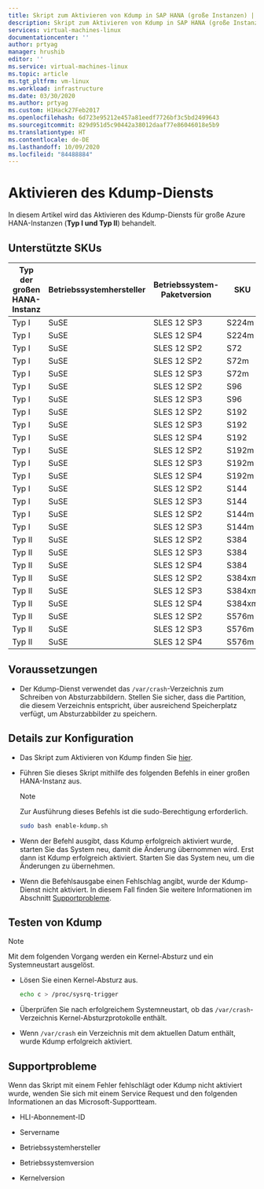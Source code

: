 ```yaml
---
title: Skript zum Aktivieren von Kdump in SAP HANA (große Instanzen) | Microsoft-Dokumentation
description: Skript zum Aktivieren von Kdump in SAP HANA (große Instanzen) HLI-Typ I und HLI-Typ II
services: virtual-machines-linux
documentationcenter: ''
author: prtyag
manager: hrushib
editor: ''
ms.service: virtual-machines-linux
ms.topic: article
ms.tgt_pltfrm: vm-linux
ms.workload: infrastructure
ms.date: 03/30/2020
ms.author: prtyag
ms.custom: H1Hack27Feb2017
ms.openlocfilehash: 6d723e95212e457a81eedf7726bf3c5bd2499643
ms.sourcegitcommit: 829d951d5c90442a38012daaf77e86046018e5b9
ms.translationtype: HT
ms.contentlocale: de-DE
ms.lasthandoff: 10/09/2020
ms.locfileid: "84488884"
---
```

# <a name="enable-kdump-service"></a>Aktivieren des Kdump-Diensts

In diesem Artikel wird das Aktivieren des Kdump-Diensts für große Azure HANA-Instanzen (**Typ I und Typ II**) behandelt.

## <a name="supported-skus"></a>Unterstützte SKUs

|  Typ der großen HANA-Instanz   |  Betriebssystemhersteller   |  Betriebssystem-Paketversion   |  SKU        |
|-----------------------------|--------------|-----------------------|-------------|
|   Typ I                    |  SuSE        |   SLES 12 SP3         |  S224m      |
|   Typ I                    |  SuSE        |   SLES 12 SP4         |  S224m      |
|   Typ I                    |  SuSE        |   SLES 12 SP2         |  S72        |
|   Typ I                    |  SuSE        |   SLES 12 SP2         |  S72m       |
|   Typ I                    |  SuSE        |   SLES 12 SP3         |  S72m       |
|   Typ I                    |  SuSE        |   SLES 12 SP2         |  S96        |
|   Typ I                    |  SuSE        |   SLES 12 SP3         |  S96        |
|   Typ I                    |  SuSE        |   SLES 12 SP2         |  S192       |
|   Typ I                    |  SuSE        |   SLES 12 SP3         |  S192       |
|   Typ I                    |  SuSE        |   SLES 12 SP4         |  S192       |
|   Typ I                    |  SuSE        |   SLES 12 SP2         |  S192m      |
|   Typ I                    |  SuSE        |   SLES 12 SP3         |  S192m      |
|   Typ I                    |  SuSE        |   SLES 12 SP4         |  S192m      |
|   Typ I                    |  SuSE        |   SLES 12 SP2         |  S144       |
|   Typ I                    |  SuSE        |   SLES 12 SP3         |  S144       |
|   Typ I                    |  SuSE        |   SLES 12 SP2         |  S144m      |
|   Typ I                    |  SuSE        |   SLES 12 SP3         |  S144m      |
|   Typ II                   |  SuSE        |   SLES 12 SP2         |  S384       |
|   Typ II                   |  SuSE        |   SLES 12 SP3         |  S384       |
|   Typ II                   |  SuSE        |   SLES 12 SP4         |  S384       |
|   Typ II                   |  SuSE        |   SLES 12 SP2         |  S384xm     |
|   Typ II                   |  SuSE        |   SLES 12 SP3         |  S384xm     |
|   Typ II                   |  SuSE        |   SLES 12 SP4         |  S384xm     |
|   Typ II                   |  SuSE        |   SLES 12 SP2         |  S576m      |
|   Typ II                   |  SuSE        |   SLES 12 SP3         |  S576m      |
|   Typ II                   |  SuSE        |   SLES 12 SP4         |  S576m      |

## <a name="prerequisites"></a>Voraussetzungen

- Der Kdump-Dienst verwendet das `/var/crash`-Verzeichnis zum Schreiben von Absturzabbildern. Stellen Sie sicher, dass die Partition, die diesem Verzeichnis entspricht, über ausreichend Speicherplatz verfügt, um Absturzabbilder zu speichern.

## <a name="setup-details"></a>Details zur Konfiguration

- Das Skript zum Aktivieren von Kdump finden Sie [hier](https://github.com/Azure/sap-hana/blob/master/tools/enable-kdump.sh).

- Führen Sie dieses Skript mithilfe des folgenden Befehls in einer großen HANA-Instanz aus.

    > [!NOTE]
    > Zur Ausführung dieses Befehls ist die sudo-Berechtigung erforderlich.

    ```bash
    sudo bash enable-kdump.sh
    ```

- Wenn der Befehl ausgibt, dass Kdump erfolgreich aktiviert wurde, starten Sie das System neu, damit die Änderung übernommen wird. Erst dann ist Kdump erfolgreich aktiviert. Starten Sie das System neu, um die Änderungen zu übernehmen.

- Wenn die Befehlsausgabe einen Fehlschlag angibt, wurde der Kdump-Dienst nicht aktiviert. In diesem Fall finden Sie weitere Informationen im Abschnitt [Supportprobleme](#support-issue).

## <a name="test-kdump"></a>Testen von Kdump

> [!NOTE]
>  Mit dem folgenden Vorgang werden ein Kernel-Absturz und ein Systemneustart ausgelöst.

- Lösen Sie einen Kernel-Absturz aus.

    ```bash
    echo c > /proc/sysrq-trigger
    ```

- Überprüfen Sie nach erfolgreichem Systemneustart, ob das `/var/crash`-Verzeichnis Kernel-Absturzprotokolle enthält.

- Wenn `/var/crash` ein Verzeichnis mit dem aktuellen Datum enthält, wurde Kdump erfolgreich aktiviert.

## <a name="support-issue"></a>Supportprobleme

Wenn das Skript mit einem Fehler fehlschlägt oder Kdump nicht aktiviert wurde, wenden Sie sich mit einem Service Request und den folgenden Informationen an das Microsoft-Supportteam.

* HLI-Abonnement-ID

* Servername

* Betriebssystemhersteller

* Betriebssystemversion

* Kernelversion
